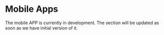 # Mobile Apps

The mobile APP is currently in development. The section will be updated as soon as we have initial version of it.
